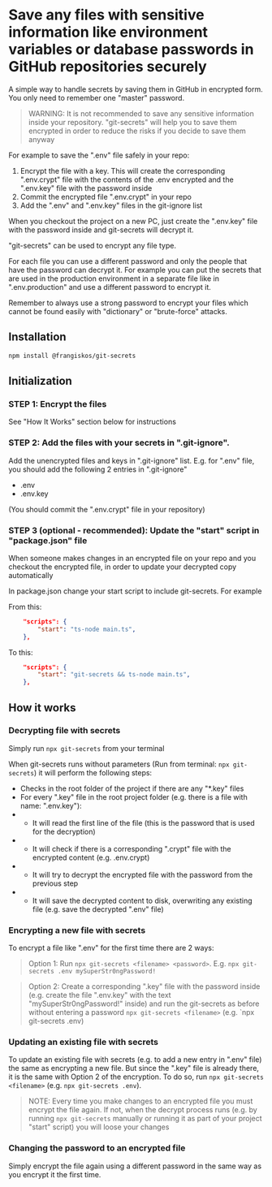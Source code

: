 # Save any files with sensitive information like environment variables or database passwords in GitHub repositories securely

A simple way to handle secrets by saving them in GitHub in encrypted form. You only need to remember one "master" password.

> WARNING: It is not recommended to save any sensitive information inside your repository. "git-secrets" will help you to save them encrypted in order to reduce the risks if you decide to save them anyway

For example to save the ".env" file safely in your repo:

1. Encrypt the file with a key. This will create the corresponding ".env.crypt" file with the contents of the .env encrypted and the ".env.key" file with the password inside
2. Commit the encrypted file ".env.crypt" in your repo
3. Add the ".env" and ".env.key" files in the git-ignore list

When you checkout the project on a new PC, just create the ".env.key" file with the password inside and git-secrets will decrypt it.

"git-secrets" can be used to encrypt any file type.

For each file you can use a different password and only the people that have the password can decrypt it. For example you can put the secrets that are used in the production environment in a separate file like in ".env.production" and use a different password to encrypt it.

Remember to always use a strong password to encrypt your files which cannot be found easily with "dictionary" or "brute-force" attacks.

## Installation

```bash
npm install @frangiskos/git-secrets
```

## Initialization

### STEP 1: Encrypt the files

See "How It Works" section below for instructions

### STEP 2: Add the files with your secrets in ".git-ignore".

Add the unencrypted files and keys in ".git-ignore" list. E.g. for ".env" file, you should add the following 2 entries in ".git-ignore"

-   .env
-   .env.key

(You should commit the ".env.crypt" file in your repository)

### STEP 3 (optional - recommended): Update the "start" script in "package.json" file

When someone makes changes in an encrypted file on your repo and you checkout the encrypted file, in order to update your decrypted copy automatically

In package.json change your start script to include git-secrets. For example

From this:

```json
    "scripts": {
        "start": "ts-node main.ts",
    },
```

To this:

```json
    "scripts": {
        "start": "git-secrets && ts-node main.ts",
    },
```

## How it works

### Decrypting file with secrets

Simply run `npx git-secrets` from your terminal

When git-secrets runs without parameters (Run from terminal: `npx git-secrets`) it will perform the following steps:

-   Checks in the root folder of the project if there are any "\*.key" files
-   For every ".key" file in the root project folder (e.g. there is a file with name: ".env.key"):
-   -   It will read the first line of the file (this is the password that is used for the decryption)
-   -   It will check if there is a corresponding ".crypt" file with the encrypted content (e.g. .env.crypt)
-   -   It will try to decrypt the encrypted file with the password from the previous step
-   -   It will save the decrypted content to disk, overwriting any existing file (e.g. save the decrypted ".env" file)

### Encrypting a new file with secrets

To encrypt a file like ".env" for the first time there are 2 ways:

> Option 1: Run `npx git-secrets <filename> <password>`. E.g. `npx git-secrets .env mySuperStr0ngPassword!`

> Option 2: Create a corresponding ".key" file with the password inside (e.g. create the file ".env.key" with the text "mySuperStr0ngPassword!" inside) and run the git-secrets as before without entering a password `npx git-secrets <filename>` (e.g. `npx git-secrets .env)

### Updating an existing file with secrets

To update an existing file with secrets (e.g. to add a new entry in ".env" file) the same as encrypting a new file. But since the ".key" file is already there, it is the same with Option 2 of the encryption. To do so, run `npx git-secrets <filename>` (e.g. `npx git-secrets .env`).

> NOTE: Every time you make changes to an encrypted file you must encrypt the file again. If not, when the decrypt process runs (e.g. by running `npx git-secrets` manually or running it as part of your project "start" script) you will loose your changes

### Changing the password to an encrypted file

Simply encrypt the file again using a different password in the same way as you encrypt it the first time.
